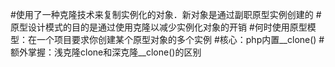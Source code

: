 #使用了一种克隆技术来复制实例化的对象．新对象是通过副职原型实例创建的
#原型设计模式的目的是通过使用克隆以减少实例化对象的开销
#何时使用原型模型：在一个项目要求你创建某个原型对象的多个实例
#核心：php内置__clone()
#额外掌握：浅克隆clone和深克隆__clone()的区别